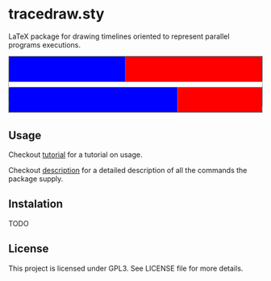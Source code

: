 # tracedraw.sty
LaTeX package for drawing timelines oriented to represent parallel programs executions.

![](doc/img/example.png)

## Usage
Checkout [tutorial](doc/tutorial.md) for a tutorial on usage.

Checkout [description](doc/description.md) for a detailed description of all the commands the package supply.

## Instalation
TODO

## License
This project is licensed under GPL3. See LICENSE file for more details.
